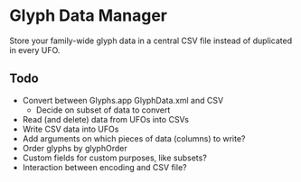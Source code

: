 # Glyph Data Manager

Store your family-wide glyph data in a central CSV file instead of duplicated in every UFO.

## Todo

- Convert between Glyphs.app GlyphData.xml and CSV
    - Decide on subset of data to convert
- Read (and delete) data from UFOs into CSVs
- Write CSV data into UFOs
- Add arguments on which pieces of data (columns) to write?
- Order glyphs by glyphOrder
- Custom fields for custom purposes, like subsets?
- Interaction between encoding and CSV file?
